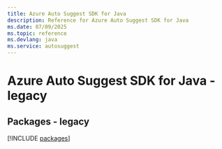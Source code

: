 ```yaml
---
title: Azure Auto Suggest SDK for Java
description: Reference for Azure Auto Suggest SDK for Java
ms.date: 07/09/2025
ms.topic: reference
ms.devlang: java
ms.service: autosuggest
---
```

# Azure Auto Suggest SDK for Java - legacy
## Packages - legacy
[!INCLUDE [packages](auto-suggest-index.md)]